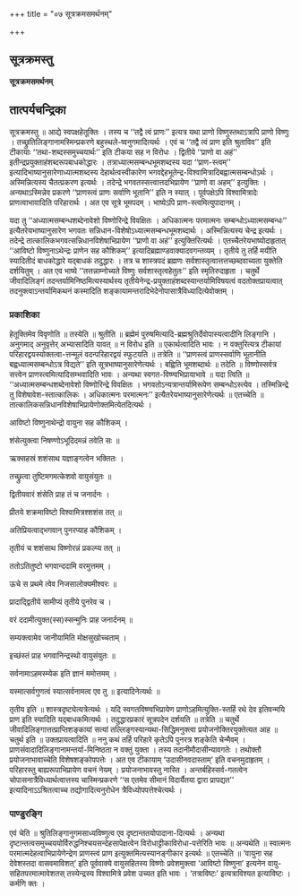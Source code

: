 +++
title = "०७ सूत्रक्रमसमर्थनम्"

+++


## सूत्रक्रमस्तु

**सूत्रक्रमसमर्थनम्**

## **तात्पर्यचन्द्रिका**

सूत्रक्रमस्तु ॥ आद्ये स्वपक्षहेतूक्तिः । तस्य च ‘‘तद्वै त्वं प्राणः’’ इत्यत्र यथा प्राणो विष्णुस्तथाऽत्रापि प्राणो विष्णुः । तच्छ्रुतिलिङ्गानामस्मिन्प्रकरणे बहुस्थले-ष्वनुगमादित्यर्थः । एवं च ‘‘तद्वै त्वं प्राण इति श्रुताविव’’ इति टीकायाः ‘‘तथा-शब्दस्समुच्चयार्थः’’ इति टीकया सह न विरोधः । द्वितीये ‘‘प्राणो वा अहं’’ इतीन्द्रप्रयुक्ताहंशब्दरूपबाधकोद्धारः । तत्राध्यात्मसम्बन्धभूमशब्दस्य यदा ‘‘प्राण-स्त्वम्’’ इत्यादिभाष्यानुसारेणाध्यात्मशब्दस्य देहार्थत्वस्वीकारेण भगवद्देहभूतेन्द्र-विश्वामित्रादिबह्वात्मसम्बन्धोऽर्थः । अस्मिन्नित्यस्य चैतत्प्रकरण इत्यर्थः । तदेन्द्रे भगवतस्सत्त्वात्तदभिप्रायेण ‘‘प्राणो वा अहम्’’ इत्युक्तिः । अन्यथाऽस्मिन्नेव प्रकरणे ‘‘प्राणस्त्वं प्राणः सर्वाणि भूतानि’’ इति न स्यात् । पूर्वपक्षेऽपि विश्वामित्रादेः प्राणत्वाभावादिति परिहारार्थः । अत एव सूत्रे भूमपदम् । भाष्येऽपि प्राण-स्त्वमित्युपादानम् ।

यदा तु ‘‘अध्यात्मसम्बन्धशब्देनावेशो विष्णोरिन्द्रे विवक्षितः । अधिकात्मनः परमात्मनः सम्बन्धोऽध्यात्मसम्बन्धः’’ इत्यैतरेयभाष्यानुसारेण भगवतः सन्निधान-विशेषोऽध्यात्मसम्बन्धभूमशब्दार्थः । अस्मिन्नित्यस्य चेन्द्र इत्यर्थः । तदेन्द्रे तात्कालिकभगवत्सन्निधानविशेषाभिप्रायेण ‘‘प्राणो वा अहं’’ इत्युक्तिरित्यर्थः । एतच्चैतरेयभाष्योदाहृतात् ‘‘आविष्टो विष्णुनाऽथेन्द्रः प्राणेन सह कौशिकम्’’ इत्यादिब्रह्माण्डवाक्यादवगन्तव्यम् । तृतीये तु तर्हि मयीति स्यादितीदं बाधकोद्धारे यद्बाधकं तदुद्धारः । तत्र च शास्त्रपदं ब्रह्मणः सर्वशास्तृत्वात्तत्तच्छब्दवाच्यता युक्तेति दर्शयितुम् । अत एव भाष्ये ‘‘तत्तन्नाम्नोच्यते विष्णुः सर्वशास्तृत्वहेतुतः’’ इति स्मृतिरुदाहृता । चतुर्थे जीवादिलिङ्गं तदन्तर्यामिनिष्ठमित्यस्यार्थस्य तृतीयेनेन्द्र-प्रयुक्ताहंशब्दस्यान्तर्यामिविषयत्वं वदतोक्तप्रायत्वात् तदनुक्त्वाऽन्तर्यामिकथनं कस्मादिति शङ्कायामन्तरादिभेदेनोपासात्रैविध्यादित्येवोक्तम् ।

### **प्रकाशिका**

हेतूक्तिमेव विवृणोति ॥ तस्येति ॥ श्रुतीति ॥ ब्रह्मेमं पुरुषमित्यादि-ब्रह्मश्रुतिर्देवोपास्यत्वादीनि लिङ्गानि । अनुगमाद् अनुवृत्तेर् अभ्यासादिति यावत् ॥ न विरोध इति ॥ एकार्थत्वादिति भावः । न वक्तुरित्यत्र टीकायां परिहारद्वयस्योक्तत्वा-त्तन्मूलं वदन्परिहारद्वयं स्फुटयति ॥ तत्रेति ॥ ‘‘प्राणस्त्वं प्राणस्सर्वाणि भूतानीति बह्वध्यात्मसम्बन्धोऽत्र विद्यते’’ इति सूत्रभाष्यानुसारेणेत्यर्थः । बह्विति भूमशब्दार्थः ॥ तदेति ॥ विष्णोस्सर्वत्र सत्त्वेन प्राणस्त्वमित्यादिसम्भवादिति भावः । अन्यथा स्वगत-विष्ण्वभिप्रायाभावे ॥ यदा त्विति ॥ ‘‘अध्यात्मसम्बन्धशब्देनावेशो विष्णोरिन्द्रे विवक्षितः । भगवतोऽन्यत्रान्तर्यामिरूपेण सम्बन्धोऽस्त्येव । तस्मिन्निन्द्रे तु विशेषावेश-स्तात्कालिकः । अधिकात्मनः परमात्मनः’’ इत्यैतरेयभाष्यानुसारेणेत्यर्थः ॥ एतच्चेति ॥ तात्कालिकसन्निधानविशेषाभिप्रायेणोक्तमित्येतदित्यर्थः ।

आविष्टो विष्णुनाथेन्द्रो वायुना सह कौशिकम् ।

शंसेत्युक्त्वा निषण्णोऽभूदिदमन्नं तवेति सः ॥

ऋक्सहस्रं शशंसाथ यज्ञाङ्गत्वेन भक्तितः ।

तच्छ्रुत्वा तुष्टिमगमत्केशवो वायुसंयुतः ॥

द्वितीयवारं शंसेति प्राह तं च जनार्दनः ।

प्रीतये शक्रमाविष्टो विश्वामित्रश्शशंस तत् ॥

अतिप्रियत्वाद्भगवान् पुनरप्याह कौशिकम् ।

तृतीयं च शशंसाथ विष्णोरन्नं प्रकल्प्य तत् ॥

ततोऽतितुष्टो भगवान्ददामि वरमुत्तमम् ।

ऊचे स प्रथमे त्वेव निजसालोक्यमीश्वरः ॥

प्रादाद्द्वितीये सामीप्यं तृतीये पुनरेव च ।

वरं ददामीत्युक्त(स्स)स्सन्मुनिः प्राह जनार्दनम् ॥

सम्यक्त्वामेव जानीयामिति मोक्षसुखोच्चताम् ।

इच्छंस्तं प्राह भगवानिन्द्रस्थो वायुसंयुतः ॥

सर्वनामाऽहमस्म्येक इति ज्ञानं ममोत्तमम् ।

यस्मात्सर्वगुणत्वं स्यात्सर्वनामत्व एव तु ॥ इत्यादिनेत्यर्थः ॥

तृतीय इति ॥ शास्त्रदृष्ट्येत्यत्रेत्यर्थः । यदि स्वगतविष्ण्वभिप्रायेण प्राणोऽहमित्युक्ति-स्तर्हि रथे देव इतिवन्मयि प्राण इति स्यादिति यद्बाधकमित्यर्थः । तदुद्धारप्रकारं सूत्रपदेन दर्शयति ॥ तत्रेति ॥ चतुर्थे जीवादिलिङ्गात्तत्प्राप्तिशङ्कायां सत्यां तल्लिङ्गस्यान्यथा-सिद्धिमनुक्त्वा प्रयोजनोक्तिरयुक्तेत्यत आह ॥ चतुर्थ इति ॥ उक्तप्रायत्वादिति ॥ ननु कथं तर्हि परिहारे कृतेऽपि पुनरत्र शङ्केति चेन्मैवम् । प्राणसंवादादिलिङ्गानामन्तर्या-मिनिष्ठता न वक्तुं युक्ता । तस्य तदानीमौदासीन्यावगतेः । तथोक्तौ प्रयोजनाभावाच्चेति विशेषशङ्कोपपत्तेः । अत एव टीकायाम् ‘उदासीनवदास्ताम्’ इति वचनमुदाहृतम् । परिहारस्तु बाह्यरूपाभिप्रायेण वचनं नेयम् । प्रयोजनाभावस्तु नास्ति । अन्तर्बहिस्सर्व-गतत्वेन चोपासनात्रैविध्यार्थत्वात्तस्य चास्मिन्प्रकरणे ‘‘स एतमेव सीमानं विदार्यैतया द्वारा प्रापद्यत’’ इत्यादिनाऽऽश्रितत्वाच्च तद्योगादित्यनुरोधेन त्रैविध्योपपत्तेश्चेत्यर्थः ।

### **पाण्डुरङ्गि**

एवं चेति ॥ श्रुतिलिङ्गानुगमसाध्यविष्णुत्व एव दृष्टान्ततयोपादाना-दित्यर्थः । अन्यथा दृष्टान्तत्वसमुच्चययोर्विरुद्धनिश्चयसन्देहसापेक्षत्वेन विरोधाट्टीकाविरोधा-पत्तेरिति भावः ॥ अन्यथेति ॥ स्वात्मनः परमात्मदेहत्वाभिप्रायेणेन्द्रेण प्राणस्त्वं प्राण इत्युक्तमित्यस्यानङ्गीकार इत्यर्थः ॥ एतच्चेति ॥ ‘वायुना सह देवेशस्तदा वासवमाविशत्’ इति पूर्ववाक्ये वायुसहितस्य विष्णोः प्रवेशमुक्त्वा ‘आविष्टो विष्णुना’ इत्यनेन वायु-सहितपरमात्मावेशतस् तस्येन्द्रस्य विश्वामित्रे प्रवेश उच्यत इति भावः । ‘तत्राविष्टः’ इत्यत्राविश्यत इत्याविष्टः । कर्मणि क्तः ।

